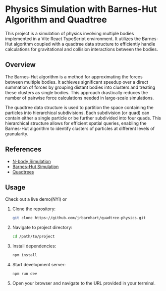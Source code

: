 # Physics Simulation with Barnes-Hut Algorithm and Quadtree

This project is a simulation of physics involving multiple bodies implemented in a Vite React TypeScript environment. It utilizes the Barnes-Hut algorithm coupled with a quadtree data structure to efficiently handle calculations for gravitational and collision interactions between the bodies.

## Overview

The Barnes-Hut algorithm is a method for approximating the forces between multiple bodies. It achieves significant speedup over a direct summation of forces by grouping distant bodies into clusters and treating these clusters as single bodies. This approach drastically reduces the number of pairwise force calculations needed in large-scale simulations.

The quadtree data structure is used to partition the space containing the particles into hierarchical subdivisions. Each subdivision (or quad) can contain either a single particle or be further subdivided into four quads. This hierarchical structure allows for efficient spatial queries, enabling the Barnes-Hut algorithm to identify clusters of particles at different levels of granularity.

## References

- [N-body Simulation](https://en.wikipedia.org/wiki/N-body_simulation)
- [Barnes-Hut Simulation](https://en.wikipedia.org/wiki/Barnes%E2%80%93Hut_simulation)
- [Quadtrees](https://en.wikipedia.org/wiki/Quadtree)

## Usage

Check out a live demo(NYI) or

1. Clone the repository:

   ```bash
   git clone https://github.com/jrbarnhart/quadtree-physics.git
   ```

2. Navigate to project directory:

   ```bash
   cd /path/to/project
   ```

3. Install dependencies:

   ```bash
   npm install
   ```

4. Start development server:

   ```bash
   npm run dev
   ```

5. Open your browser and navigate to the URL provided in your terminal.
